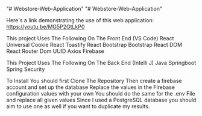 "# Webstore-Web-Application" 
"# Webstore-Web-Application" 



Here's a link demonstrating the use of this web application: https://youtu.be/MG5P2GtLkP0

This project Uses The Following On The Front End (VS Code)
React
Universal Cookie
React Toastify
React Bootstrap
Bootstrap
React DOM
React Router Dom
UUID
Axios
Firebase

This Project Uses The Following On The Back End (Intelli J)
Java
Springboot
Spring Security

To Install You should first Clone The Repository
Then create a firebase account and set up the database
Replace the values in the Firebase configuration values with your own
You should do the same for the .env File and replace all given values
Since I used a PostgreSQL database you should aim to use one as well if you want to duplicate my results.
